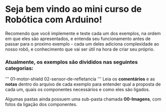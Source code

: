 # Seja bem vindo ao mini curso de Robótica com Arduino!

Recomendo que você implemente e teste cada um dos exemplos, na ordem em que eles são apresentados, e entenda seu funcionamento antes de passar para o proximo exemplo - cada um deles adiciona complexidade ao nosso robô, e conhecimento que vai ser útil na hora de criar seu próprio. 

### Atualmente, os exemplos são divididos nas seguintes categorias:

'''
01-motor-shield
02-sensor-de-refletancia
'''
Leia os **comentários** e as **notas** dentro do arquivo de cada exemplo para entender qual a proposta de cada um, quais os componentes necessários e como eles são ligados.

Algumas pastas ainda possuem uma sub-pasta chamada **00-Imagens**, com fotos da ligação dos componentes.
